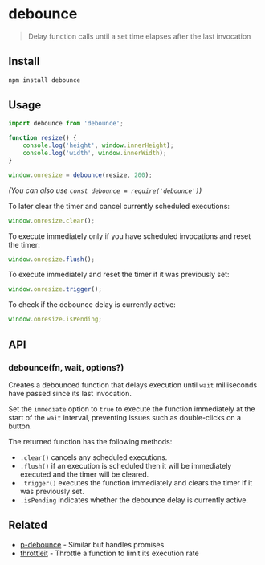 # debounce

> Delay function calls until a set time elapses after the last invocation

## Install

```sh
npm install debounce
```

## Usage

```js
import debounce from 'debounce';

function resize() {
	console.log('height', window.innerHeight);
	console.log('width', window.innerWidth);
}

window.onresize = debounce(resize, 200);
```

*(You can also use `const debounce = require('debounce')`)*

To later clear the timer and cancel currently scheduled executions:

```js
window.onresize.clear();
```

To execute immediately only if you have scheduled invocations and reset the timer:

```js
window.onresize.flush();
```

To execute immediately and reset the timer if it was previously set:

```js
window.onresize.trigger();
```

To check if the debounce delay is currently active:

```js
window.onresize.isPending;
```

## API

### debounce(fn, wait, options?)

Creates a debounced function that delays execution until `wait` milliseconds have passed since its last invocation.

Set the `immediate` option to `true` to execute the function immediately at the start of the `wait` interval, preventing issues such as double-clicks on a button.

The returned function has the following methods:

- `.clear()` cancels any scheduled executions.
- `.flush()` if an execution is scheduled then it will be immediately executed and the timer will be cleared.
- `.trigger()` executes the function immediately and clears the timer if it was previously set.
- `.isPending` indicates whether the debounce delay is currently active.

## Related

- [p-debounce](https://github.com/sindresorhus/p-debounce) - Similar but handles promises
- [throttleit](https://github.com/sindresorhus/throttleit) - Throttle a function to limit its execution rate
